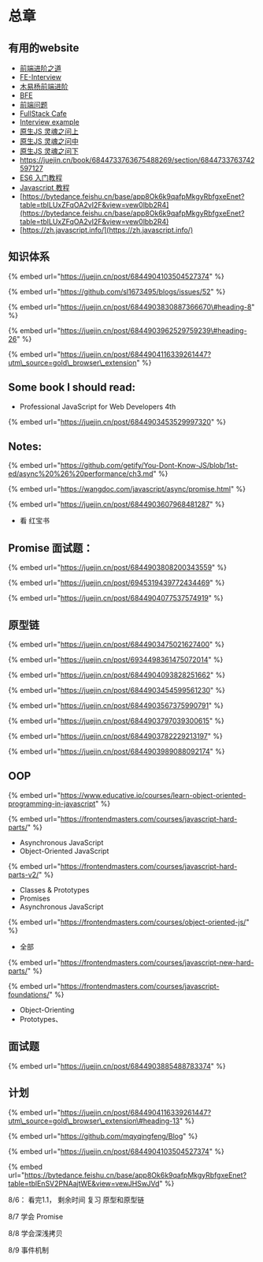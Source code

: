 # 总章

## 有用的website

* [前端进阶之道](https://yuchengkai.cn/docs/frontend/)
* [FE-Interview](http://interview.poetries.top/)
* [木易杨前端进阶](https://muyiy.cn/question/)
* [BFE](https://bigfrontend.dev/question)
* [前端问题](https://github.com/paddingme/Front-end-Web-Development-Interview-Question)
* [FullStack Cafe](https://www.fullstack.cafe/interview-questions/javascript)
* [Interview example](https://underdog.io/blog/interviewing-a-front-end-developer)
* [原生JS 灵魂之问上](https://juejin.cn/post/6844903974378668039)
* [原生JS 灵魂之问中](https://juejin.cn/post/6844903986479251464)
* [原生JS 灵魂之问下](https://juejin.cn/post/6844904004007247880)
* https://juejin.cn/book/6844733763675488269/section/6844733763742597127
* [ES6 入门教程](https://es6.ruanyifeng.com/)
* [Javascript 教程](https://wangdoc.com/javascript/)
* [https://bytedance.feishu.cn/base/app8Ok6k9qafpMkgyRbfgxeEnet?table=tblLUxZFqOA2vI2F&view=vew0lbb2R4](https://bytedance.feishu.cn/base/app8Ok6k9qafpMkgyRbfgxeEnet?table=tblLUxZFqOA2vI2F&view=vew0lbb2R4)
* [https://zh.javascript.info/](https://zh.javascript.info/)



## 知识体系

{% embed url="https://juejin.cn/post/6844904103504527374" %}



{% embed url="https://github.com/sl1673495/blogs/issues/52" %}



{% embed url="https://juejin.cn/post/6844903830887366670\#heading-8" %}

{% embed url="https://juejin.cn/post/6844903962529759239\#heading-26" %}

{% embed url="https://juejin.cn/post/6844904116339261447?utm\_source=gold\_browser\_extension" %}





## Some book I should read:

* Professional JavaScript for Web Developers 4th

{% embed url="https://juejin.cn/post/6844903453529997320" %}







## Notes:

{% embed url="https://github.com/getify/You-Dont-Know-JS/blob/1st-ed/async%20%26%20performance/ch3.md" %}



{% embed url="https://wangdoc.com/javascript/async/promise.html" %}

{% embed url="https://juejin.cn/post/6844903607968481287" %}



* 看 红宝书



## Promise 面试题：  

{% embed url="https://juejin.cn/post/6844903808200343559" %}

{% embed url="https://juejin.cn/post/6945319439772434469" %}

{% embed url="https://juejin.cn/post/6844904077537574919" %}





## 原型链

{% embed url="https://juejin.cn/post/6844903475021627400" %}

{% embed url="https://juejin.cn/post/6934498361475072014" %}



{% embed url="https://juejin.cn/post/6844904093828251662" %}



{% embed url="https://juejin.cn/post/6844903454599561230" %}



{% embed url="https://juejin.cn/post/6844903567375990791" %}



{% embed url="https://juejin.cn/post/6844903797039300615" %}

{% embed url="https://juejin.cn/post/6844903782229213197" %}



{% embed url="https://juejin.cn/post/6844903989088092174" %}



## OOP

{% embed url="https://www.educative.io/courses/learn-object-oriented-programming-in-javascript" %}







{% embed url="https://frontendmasters.com/courses/javascript-hard-parts/" %}

* Asynchronous JavaScript
* Object-Oriented JavaScript



{% embed url="https://frontendmasters.com/courses/javascript-hard-parts-v2/" %}

* Classes & Prototypes
* Promises
* Asynchronous JavaScript

{% embed url="https://frontendmasters.com/courses/object-oriented-js/" %}

* 全部



{% embed url="https://frontendmasters.com/courses/javascript-new-hard-parts/" %}



{% embed url="https://frontendmasters.com/courses/javascript-foundations/" %}



* Object-Orienting
* Prototypes、







## 面试题

{% embed url="https://juejin.cn/post/6844903885488783374" %}



## 计划

{% embed url="https://juejin.cn/post/6844904116339261447?utm\_source=gold\_browser\_extension\#heading-13" %}

{% embed url="https://github.com/mqyqingfeng/Blog" %}

{% embed url="https://juejin.cn/post/6844904103504527374" %}

{% embed url="https://bytedance.feishu.cn/base/app8Ok6k9qafpMkgyRbfgxeEnet?table=tblEnSV2PNAajtWE&view=vewJHSwJVd" %}



8/6： 看完1.1， 剩余时间 复习 原型和原型链



8/7 学会 Promise



8/8 学会深浅拷贝

8/9 事件机制







